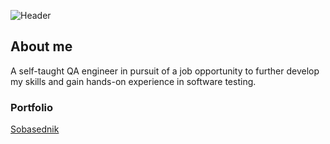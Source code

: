 ![Header](https://user-images.githubusercontent.com/125516998/220818272-3e58b134-1b70-4dd3-b32e-b71c9ee81000.jpg)

## About me

A self-taught QA engineer in pursuit of a job opportunity to further develop my skills and gain hands-on experience in software testing.

### Portfolio
[Sobasednik](https://github.com/Ksenia-G/Sobasednik)
